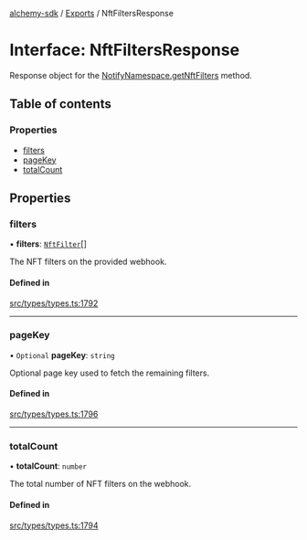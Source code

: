 [alchemy-sdk](../README.md) / [Exports](../modules.md) / NftFiltersResponse

# Interface: NftFiltersResponse

Response object for the [NotifyNamespace.getNftFilters](../classes/NotifyNamespace.md#getnftfilters) method.

## Table of contents

### Properties

- [filters](NftFiltersResponse.md#filters)
- [pageKey](NftFiltersResponse.md#pagekey)
- [totalCount](NftFiltersResponse.md#totalcount)

## Properties

### filters

• **filters**: [`NftFilter`](NftFilter.md)[]

The NFT filters on the provided webhook.

#### Defined in

[src/types/types.ts:1792](https://github.com/alchemyplatform/alchemy-sdk-js/blob/0c05b32/src/types/types.ts#L1792)

___

### pageKey

• `Optional` **pageKey**: `string`

Optional page key used to fetch the remaining filters.

#### Defined in

[src/types/types.ts:1796](https://github.com/alchemyplatform/alchemy-sdk-js/blob/0c05b32/src/types/types.ts#L1796)

___

### totalCount

• **totalCount**: `number`

The total number of NFT filters on the webhook.

#### Defined in

[src/types/types.ts:1794](https://github.com/alchemyplatform/alchemy-sdk-js/blob/0c05b32/src/types/types.ts#L1794)
